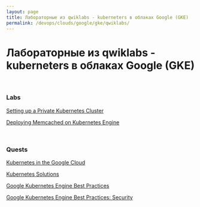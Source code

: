 ```yaml
---
layout: page
title: Лабораторные из qwiklabs - kuberneters в облаках Google (GKE) 
permalink: /devops/clouds/google/gke/qwiklabs/
---
```


# Лабораторные из qwiklabs - kuberneters в облаках Google (GKE) 


<br/>

### Labs

[Setting up a Private Kubernetes Cluster](/devops/clouds/google/gke/qwiklabs/setting-up-a-private-kubernetes-cluster/)

[Deploying Memcached on Kubernetes Engine](/devops/clouds/google/gke/qwiklabs/deploying-memcached-on-kubernetes-engine/)


<br/>

### Quests

[Kubernetes in the Google Cloud](/devops/clouds/google/gke/qwiklabs/kubernetes-in-the-google-cloud/)

[Kubernetes Solutions](/devops/clouds/google/gke/qwiklabs/kubernetes-solutions/)

[Google Kubernetes Engine Best Practices](/devops/clouds/google/gke/qwiklabs/kubernetes-best-practices/)

[Google Kubernetes Engine Best Practices: Security](/devops/clouds/google/gke/qwiklabs/kubernetes-best-practices-security/)



